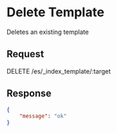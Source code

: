 # Delete Template

Deletes an existing template

## Request

DELETE /es/_index_template/:target

## Response

```json
{
    "message": "ok"
}
```
